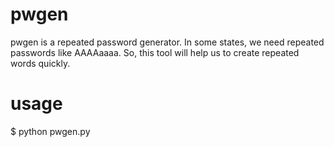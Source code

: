 # pwgen
pwgen is a repeated password generator. 
In some states, we need repeated passwords like AAAAaaaa. 
So, this tool will help us to create repeated words quickly.
# usage
$ python  pwgen.py
